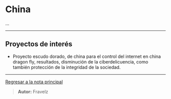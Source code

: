 # China

...

---

## Proyectos de interés

* Proyecto escudo dorado, de china para el control del internet en china dragon fly, resultados, disminución de la ciberdelicuencia, como también protección de la integridad de la sociedad.

---

[Regresar a la nota principal](./../../readme.md#temáticas-por-paises)

> **Autor:** Fravelz
